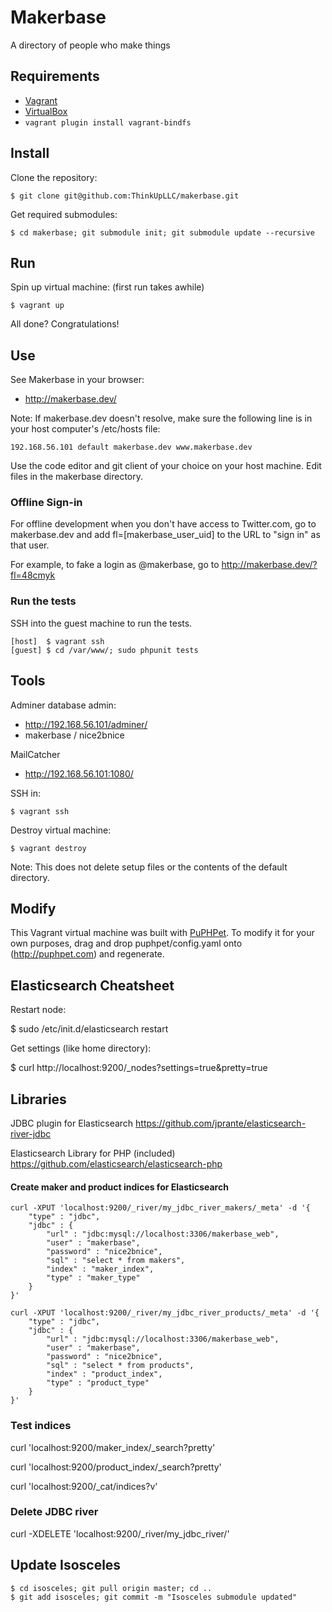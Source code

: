# Makerbase

A directory of people who make things

## Requirements

* [Vagrant](https://vagrantup.com)
* [VirtualBox](https://www.virtualbox.org/)
* ```vagrant plugin install vagrant-bindfs```

## Install

Clone the repository:

    $ git clone git@github.com:ThinkUpLLC/makerbase.git

Get required submodules:

    $ cd makerbase; git submodule init; git submodule update --recursive

## Run

Spin up virtual machine: (first run takes awhile)

    $ vagrant up

All done? Congratulations!

## Use

See Makerbase in your browser:

* http://makerbase.dev/

Note: If makerbase.dev doesn't resolve, make sure the following line is in your host computer's /etc/hosts file:

    192.168.56.101 default makerbase.dev www.makerbase.dev

Use the code editor and git client of your choice on your host machine. Edit files in the makerbase directory.

### Offline Sign-in

For offline development when you don't have access to Twitter.com, go to makerbase.dev and add fl=[makerbase_user_uid] to the URL to "sign in" as that user.

For example, to fake a login as @makerbase, go to http://makerbase.dev/?fl=48cmyk

### Run the tests

SSH into the guest machine to run the tests.

    [host]  $ vagrant ssh
    [guest] $ cd /var/www/; sudo phpunit tests

## Tools

Adminer database admin:

* http://192.168.56.101/adminer/
* makerbase / nice2bnice

MailCatcher

* http://192.168.56.101:1080/

SSH in:

    $ vagrant ssh

Destroy virtual machine:

    $ vagrant destroy

Note:  This does not delete setup files or the contents of the default directory.

## Modify

This Vagrant virtual machine was built with [PuPHPet](http://puphpet.com). To modify it for your own purposes, drag and drop puphpet/config.yaml onto (http://puphpet.com) and regenerate.

## Elasticsearch Cheatsheet

Restart node:

$ sudo /etc/init.d/elasticsearch restart

Get settings (like home directory):

$ curl http://localhost:9200/_nodes?settings=true&pretty=true

## Libraries

JDBC plugin for Elasticsearch https://github.com/jprante/elasticsearch-river-jdbc

Elasticsearch Library for PHP (included) https://github.com/elasticsearch/elasticsearch-php

#### Create maker and product indices for Elasticsearch

    curl -XPUT 'localhost:9200/_river/my_jdbc_river_makers/_meta' -d '{
        "type" : "jdbc",
        "jdbc" : {
            "url" : "jdbc:mysql://localhost:3306/makerbase_web",
            "user" : "makerbase",
            "password" : "nice2bnice",
            "sql" : "select * from makers",
            "index" : "maker_index",
            "type" : "maker_type"
        }
    }'

    curl -XPUT 'localhost:9200/_river/my_jdbc_river_products/_meta' -d '{
        "type" : "jdbc",
        "jdbc" : {
            "url" : "jdbc:mysql://localhost:3306/makerbase_web",
            "user" : "makerbase",
            "password" : "nice2bnice",
            "sql" : "select * from products",
            "index" : "product_index",
            "type" : "product_type"
        }
    }'

### Test indices

curl 'localhost:9200/maker_index/_search?pretty'

curl 'localhost:9200/product_index/_search?pretty'

curl 'localhost:9200/_cat/indices?v'

### Delete JDBC river

curl -XDELETE 'localhost:9200/_river/my_jdbc_river/'

## Update Isosceles

    $ cd isosceles; git pull origin master; cd ..
    $ git add isosceles; git commit -m "Isosceles submodule updated"
